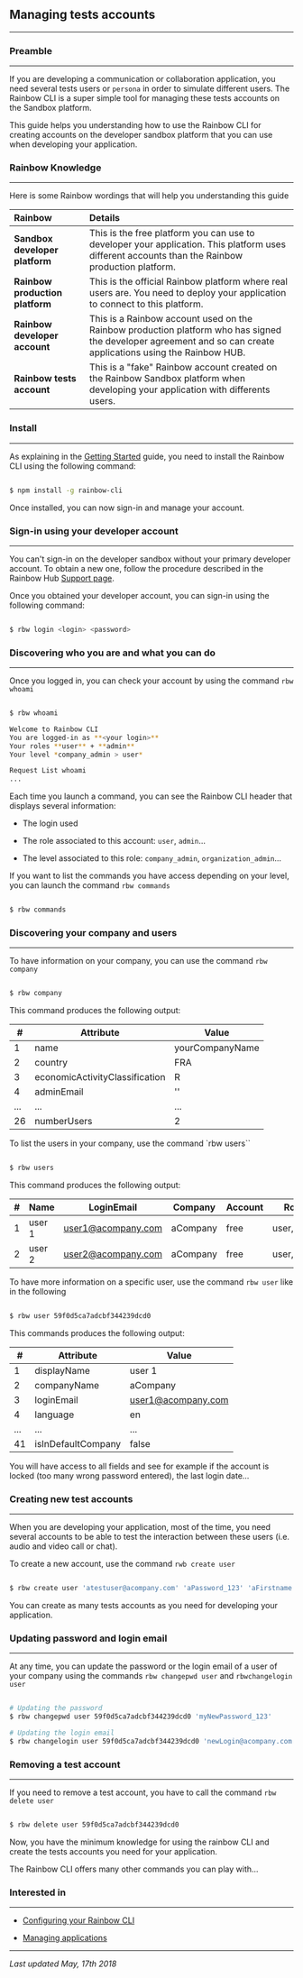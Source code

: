 ## Managing tests accounts
---

### Preamble
---

If you are developing a communication or collaboration application, you need several tests users or `persona` in order to simulate different users. The Rainbow CLI is a super simple tool for managing these tests accounts on the Sandbox platform. 

This guide helps you understanding how to use the Rainbow CLI for creating accounts on the developer sandbox platform that you can use when developing your application.


### Rainbow Knowledge
---

Here is some Rainbow wordings that will help you understanding this guide

| Rainbow | Details |
|:--------|:--------|
| **Sandbox developer platform** | This is the free platform you can use to developer your application. This platform uses different accounts than the Rainbow production platform. |
| **Rainbow production platform** | This is the official Rainbow platform where real users are. You need to deploy your application to connect to this platform. |
| **Rainbow developer account** | This is a Rainbow account used on the Rainbow production platform who has signed the developer agreement and so can create applications using the Rainbow HUB. |
| **Rainbow tests account** | This is a "fake" Rainbow account created on the Rainbow Sandbox platform when developing your application with differents users. |


### Install
---

As explaining in the [Getting Started](/#/documentation/doc/sdk/cli/tutorials/Getting_started) guide, you need to install the Rainbow CLI using the following command:

```bash

$ npm install -g rainbow-cli

```

Once installed, you can now sign-in and manage your account.


### Sign-in using your developer account
---

You can't sign-in on the developer sandbox without your primary developer account. To obtain a new one, follow the procedure described in the Rainbow Hub [Support page](https://hub.openrainbow.net/#/support).

Once you obtained your developer account, you can sign-in using the following command:

```bash

$ rbw login <login> <password>

```

### Discovering who you are and what you can do
---

Once you logged in, you can check your account by using the command `rbw whoami`

```bash

$ rbw whoami

Welcome to Rainbow CLI
You are logged-in as **<your login>**
Your roles **user** + **admin**
Your level *company_admin > user*

Request List whoami
...

```

Each time you launch a command, you can see the Rainbow CLI header that displays several information:

- The login used 

- The role associated to this account: `user`, `admin`...

- The level associated to this role: `company_admin`, `organization_admin`...


If you want to list the commands you have access depending on your level, you can launch the command `rbw commands`

```bash

$ rbw commands

```

### Discovering your company and users
---

To have information on your company, you can use the command `rbw company`

```bash

$ rbw company

```

This command produces the following output:

| # | Attribute | Value |
|---|-----------|-------|
| 1 | name | yourCompanyName |
| 2 | country | FRA |
| 3 | economicActivityClassification | R |
| 4 | adminEmail | '' |
|...| ... | ... |
| 26 | numberUsers | 2 |

To list the users in your company, use the command `rbw users``

```bash

$ rbw users

```

This command produces the following output:

| # | Name | LoginEmail | Company | Account | Roles | Active | ID |
|---|:-----|------------|---------|---------|-------|--------|----|
| 1 | user 1 | user1@acompany.com | aCompany | free | user,admin | true | 581b405d383b2852d37aa098 |
| 2 | user 2 | user2@acompany.com | aCompany | free | user,admin | true | 581b405d383b2852d37aa099 |


To have more information on a specific user, use the command `rbw user` like in the following

```bash

$ rbw user 59f0d5ca7adcbf344239dcd0

```

This commands produces the following output:

| # | Attribute | Value |
|---|-----------|-------|
| 1 | displayName | user 1 |
| 2 | companyName | aCompany |
| 3 | loginEmail | user1@acompany.com |
| 4 | language | en |
|...| ... | ... |
| 41 | isInDefaultCompany | false |


You will have access to all fields and see for example if the account is locked (too many wrong password entered), the last login date...


### Creating new test accounts
---

When you are developing your application, most of the time, you need several accounts to be able to test the interaction between these users (i.e. audio and video call or chat).

To create a new account, use the command `rwb create user`

```bash

$ rbw create user 'atestuser@acompany.com' 'aPassword_123' 'aFirstname' 'aLastname'

```

You can create as many tests accounts as you need for developing your application.


### Updating password and login email 
---

At any time, you can update the password or the login email of a user of your company using the commands `rbw changepwd user` and `rbwchangelogin user`

```bash

# Updating the password
$ rbw changepwd user 59f0d5ca7adcbf344239dcd0 'myNewPassword_123'

# Updating the login email
$ rbw changelogin user 59f0d5ca7adcbf344239dcd0 'newLogin@acompany.com'

```

### Removing a test account
---

If you need to remove a test account, you have to call the command `rbw delete user`

```bash

$ rbw delete user 59f0d5ca7adcbf344239dcd0

```

Now, you have the minimum knowledge for using the rainbow CLI and create the tests accounts you need for your application.

The Rainbow CLI offers many other commands you can play with...


### Interested in
---

- [Configuring your Rainbow CLI](/#/documentation/doc/sdk/cli/tutorials/Getting_started)

- [Managing applications](/#/documentation/doc/sdk/cli/tutorials/Managing_applications)

---

_Last updated May, 17th 2018_